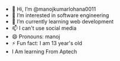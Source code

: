 - 👋 Hi, I’m @manojkumarlohana0011
- 👀 I’m interested in software engineering 
- 🌱 I’m currently learning web development
- 📫 I can't use social media
- 😄 Pronouns: manoj
- ⚡ Fun fact: I am 13 year's old
- I Am learning From Aptech

<!---
manojkumarlohana0011/manojkumarlohana0011 is a ✨ special ✨ repository because its `README.md` (this file) appears on your GitHub profile.
You can click the Preview link to take a look at your changes.
--->
